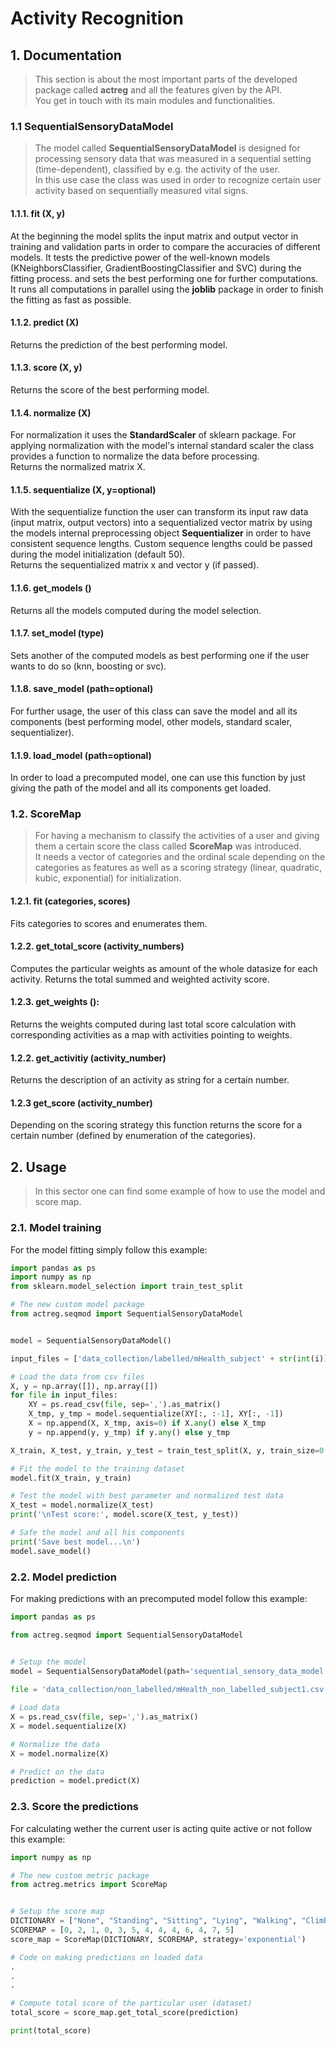 
# Activity Recognition

## 1. Documentation

> This section is about the most important parts of the developed package called **actreg** and all the features given by the API.  
You get in touch with its main modules and functionalities.

### 1.1 SequentialSensoryDataModel
> The model called **SequentialSensoryDataModel** is designed for processing sensory data that was measured in a sequential setting (time-dependent), classified by e.g. the activity of the user.   
In this use case the class was used in order to recognize certain user activity based on sequentially measured vital signs.

#### 1.1.1. fit (X, y)
At the beginning the model splits the input matrix and output vector in training and validation parts in order to compare the accuracies of different models. It tests the 
 predictive power of the well-known models (KNeighborsClassifier, GradientBoostingClassifier and SVC) during the fitting process. and sets the best performing one for further computations.  
 It runs all computations in parallel using the **joblib** package in order to finish the fitting as fast as possible.
  
#### 1.1.2. predict (X)
Returns the prediction of the best performing model.

#### 1.1.3. score (X, y)
Returns the score of the best performing model.

#### 1.1.4. normalize (X)
For normalization it uses the **StandardScaler** of sklearn package. For applying normalization with the model's internal standard scaler the class provides a function to normalize the data before processing.    
Returns the normalized matrix X.

#### 1.1.5. sequentialize (X, y=optional)
With the sequentialize function the user can transform its input raw data (input matrix, output vectors) into a sequentialized vector matrix by using the models internal preprocessing object **Sequentializer** in order to have consistent sequence lengths. Custom sequence lengths could be passed during the model initialization (default 50).   
Returns the sequentialized matrix x and vector y (if passed).

#### 1.1.6. get_models ()
Returns all the models computed during the model selection.

#### 1.1.7. set_model (type)
Sets another of the computed models as best performing one if the user wants to do so (knn, boosting or svc).

#### 1.1.8. save_model (path=optional)
For further usage, the user of this class can save the model and all its components (best performing model, other models, standard scaler, sequentializer).

#### 1.1.9. load_model (path=optional)
In order to load a precomputed model, one can use this function by just giving the path of the model and all its components get loaded.

### 1.2. ScoreMap

> For having a mechanism to classify the activities of a user and giving them a certain score the class called **ScoreMap** was introduced.   
It needs a vector of categories and the ordinal scale depending on the categories as features as well as a scoring strategy (linear, quadratic, kubic, exponential) for initialization.

#### 1.2.1. fit (categories, scores)
Fits categories to scores and enumerates them.

#### 1.2.2. get_total_score (activity_numbers)
Computes the particular weights as amount of the whole datasize for each activity. 
Returns the total summed and weighted activity score.
 
#### 1.2.3. get_weights ():
Returns the weights computed during last total score calculation with corresponding activities as a map with activities pointing to weights.

#### 1.2.2. get_activitiy (activity_number)
Returns the description of an activity as string for a certain number.

#### 1.2.3 get_score (activity_number)
Depending on the scoring strategy this function returns the score for a certain number (defined by enumeration of the categories).

## 2. Usage

> In this sector one can find some example of how to use the model and score map.

### 2.1. Model training

For the model fitting simply follow this example:
````python
import pandas as ps
import numpy as np
from sklearn.model_selection import train_test_split

# The new custom model package
from actreg.seqmod import SequentialSensoryDataModel


model = SequentialSensoryDataModel()

input_files = ['data_collection/labelled/mHealth_subject' + str(int(i)) + '.csv' for i in np.linspace(1, 10, 10)]

# Load the data from csv files
X, y = np.array([]), np.array([])
for file in input_files:
    XY = ps.read_csv(file, sep=',').as_matrix()
    X_tmp, y_tmp = model.sequentialize(XY[:, :-1], XY[:, -1])
    X = np.append(X, X_tmp, axis=0) if X.any() else X_tmp
    y = np.append(y, y_tmp) if y.any() else y_tmp

X_train, X_test, y_train, y_test = train_test_split(X, y, train_size=0.75, stratify=y)

# Fit the model to the training dataset
model.fit(X_train, y_train)

# Test the model with best parameter and normalized test data
X_test = model.normalize(X_test)
print('\nTest score:', model.score(X_test, y_test))

# Safe the model and all his components
print('Save best model...\n')
model.save_model()
````

### 2.2. Model prediction

For making predictions with an precomputed model follow this example:
````python
import pandas as ps

from actreg.seqmod import SequentialSensoryDataModel


# Setup the model
model = SequentialSensoryDataModel(path='sequential_sensory_data_model.bin')
    
file = 'data_collection/non_labelled/mHealth_non_labelled_subject1.csv'

# Load data
X = ps.read_csv(file, sep=',').as_matrix()
X = model.sequentialize(X)

# Normalize the data
X = model.normalize(X)

# Predict on the data
prediction = model.predict(X)
````

### 2.3. Score the predictions
For calculating wether the current user is acting quite active or not follow this example:
````python
import numpy as np

# The new custom metric package
from actreg.metrics import ScoreMap


# Setup the score map
DICTIONARY = ["None", "Standing", "Sitting", "Lying", "Walking", "Climbing stairs", "Waist bending", "Arm elevation", "Knees bending", "Cycling", "Jogging", "Running", "Jumping"]
SCOREMAP = [0, 2, 1, 0, 3, 5, 4, 4, 4, 6, 4, 7, 5]
score_map = ScoreMap(DICTIONARY, SCOREMAP, strategy='exponential')

# Code on making predictions on loaded data
.
.
.

# Compute total score of the particular user (dataset)
total_score = score_map.get_total_score(prediction)

print(total_score)
````